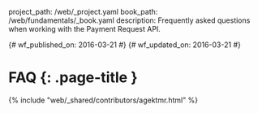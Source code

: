 project_path: /web/_project.yaml
book_path: /web/fundamentals/_book.yaml
description: Frequently asked questions when working with the Payment Request API.

{# wf_published_on: 2016-03-21 #}
{# wf_updated_on: 2016-03-21 #}

# FAQ {: .page-title }

{% include "web/_shared/contributors/agektmr.html" %}
